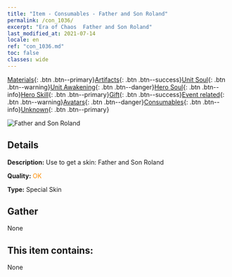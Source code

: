 ```yaml
---
title: "Item - Consumables - Father and Son Roland"
permalink: /con_1036/
excerpt: "Era of Chaos  Father and Son Roland"
last_modified_at: 2021-07-14
locale: en
ref: "con_1036.md"
toc: false
classes: wide
---
```

 [Materials](/Items/){: .btn .btn--primary}[Artifacts](/Items/Artifacts/){: .btn .btn--success}[Unit Soul](/Items/UnitSoul/){: .btn .btn--warning}[Unit Awakening](/Items/UnitAwakening/){: .btn .btn--danger}[Hero Soul](/Items/HeroSoul/){: .btn .btn--info}[Hero Skill](/Items/HeroSkill/){: .btn .btn--primary}[Gift](/Items/Gift/){: .btn .btn--success}[Event related](/Items/Events/){: .btn .btn--warning}[Avatars](/Items/Avatars/){: .btn .btn--danger}[Consumables](/Items/Consumables/){: .btn .btn--info}[Unknown](/Items/Unknown/){: .btn .btn--primary}

 ![Father and Son Roland](/images/h/h_Roland9.jpg)

## Details
 **Description:** Use to get a skin: Father and Son Roland

 **Quality:** <span style="color: #FF8C00">OK</span>

 **Type:** Special Skin

## Gather

  None

## This item contains:

  None

